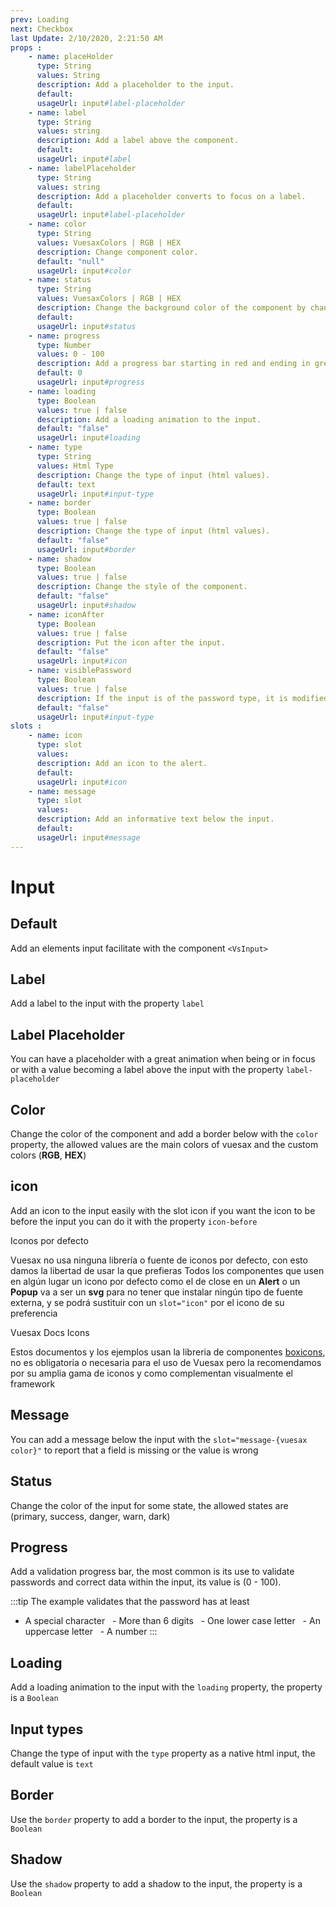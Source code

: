 ```yaml
---
prev: Loading
next: Checkbox
last Update: 2/10/2020, 2:21:50 AM
props : 
    - name: placeHolder
      type: String
      values: String
      description: Add a placeholder to the input.
      default: 
      usageUrl: input#label-placeholder
    - name: label
      type: String
      values: string
      description: Add a label above the component.
      default: 
      usageUrl: input#label
    - name: labelPlaceholder
      type: String
      values: string
      description: Add a placeholder converts to focus on a label.
      default: 
      usageUrl: input#label-placeholder
    - name: color
      type: String
      values: VuesaxColors | RGB | HEX
      description: Change component color.
      default: "null"
      usageUrl: input#color
    - name: status
      type: String
      values: VuesaxColors | RGB | HEX
      description: Change the background color of the component by changing its status.
      default: 
      usageUrl: input#status
    - name: progress
      type: Number
      values: 0 - 100
      description: Add a progress bar starting in red and ending in green.
      default: 0
      usageUrl: input#progress
    - name: loading
      type: Boolean
      values: true | false
      description: Add a loading animation to the input.
      default: "false"
      usageUrl: input#loading
    - name: type
      type: String
      values: Html Type
      description: Change the type of input (html values).
      default: text
      usageUrl: input#input-type
    - name: border
      type: Boolean
      values: true | false
      description: Change the type of input (html values).
      default: "false"
      usageUrl: input#border
    - name: shadow
      type: Boolean
      values: true | false
      description: Change the style of the component.
      default: "false"
      usageUrl: input#shadow
    - name: iconAfter
      type: Boolean
      values: true | false
      description: Put the icon after the input.
      default: "false"
      usageUrl: input#icon
    - name: visiblePassword
      type: Boolean
      values: true | false
      description: If the input is of the password type, it is modified to show the password.
      default: "false"
      usageUrl: input#input-type
slots : 
    - name: icon
      type: slot
      values:
      description: Add an icon to the alert.
      default: 
      usageUrl: input#icon
    - name: message
      type: slot
      values:
      description: Add an informative text below the input.
      default: 
      usageUrl: input#message
---
```


# Input

<card>

## Default

<docs-warn />

Add an elements input facilitate with the component `<VsInput>`

</card>

<card subtitle="Label">

## Label

Add a label to the input with the property `label`

</card>

<card subtitle="LabelPlaceholder">

## Label Placeholder

You can have a placeholder with a great animation when being or in focus or with a value becoming a label above the input with the property `label-placeholder`

</card>

<card subtitle="Color">

## Color

Change the color of the component and add a border below with the `color` property, the allowed values ​​are the main colors of vuesax and the custom colors (**RGB**, **HEX**)

</card>

<card subtitle="Icon">

## icon

Add an icon to the input easily with the slot icon if you want the icon to be before the input you can do it with the property `icon-before`

  <div>
    <div class="warning custom-block">
      <p class="custom-block-title">
        Iconos por defecto
      </p>
      <p>
        Vuesax no usa ninguna librería o fuente de iconos por defecto, con esto damos la libertad de usar la que prefieras Todos los componentes que usen en algún lugar un icono por defecto como el de close en un <b>Alert</b> o un <b>Popup</b> va a ser un <b>svg</b> para no tener que instalar ningún tipo de fuente externa, y se podrá sustituir con un <code>slot="icon"</code> por el icono de su preferencia
      </p>
    </div>
    <div class="tip custom-block">
      <p class="custom-block-title">
        Vuesax Docs Icons
      </p>
      <p>
        Estos documentos y los ejemplos usan la libreria de componentes <a target="_blank" href="https://boxicons.com/">boxicons</a>, no es obligatoria o necesaria para el uso de Vuesax pero la recomendamos por su amplia gama de iconos y como complementan visualmente el framework
      </p>
    </div>
  </div>

</card>

<card subtitle="Message">

## Message

You can add a message below the input with the `slot="message-{vuesax color}"` to report that a field is missing or the value is wrong

</card>

<card subtitle="Status">

## Status

Change the color of the input for some state, the allowed states are (primary, success, danger, warn, dark)

</card>

<card subtitle="Progress">

## Progress

Add a validation progress bar, the most common is its use to validate passwords and correct data within the input, its value is (0 - 100).

:::tip
  The example validates that the password has at least

- A special character
  - More than 6 digits
  - One lower case letter
  - An uppercase letter
  - A number
:::

</card>

<card subtitle="Loading">

## Loading

Add a loading animation to the input with the `loading` property, the property is a `Boolean`

</card>

<card subtitle="InputTypes">

## Input types

Change the type of input with the `type` property as a native html input, the default value is `text`

</card>

<card subtitle="Border">

## Border

Use the `border` property to add a border to the input, the property is a `Boolean`

</card>

<card subtitle="Shadow">

## Shadow

Use the `shadow` property to add a shadow to the input, the property is a `Boolean`

</card>

<script setup>
import Api from "../../../theme/global-components/template/API.tsx"
</script>

<Api></Api>
